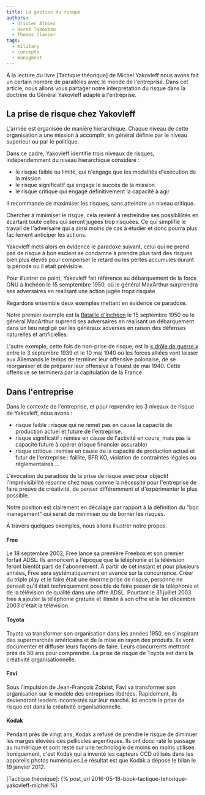 ```yaml
---
title: La gestion du risque
authors:
  - Olivier Albiez
  - Hervé Taboubou
  - Thomas Clavier
tags:
  - military
  - concepts
  - managment
---
```



À la lecture du livre [Tactique théorique] de Michel Yakovleff nous avons fait un certain nombre de parallèles avec le monde de l'entreprise.
Dans cet article, nous allons vous partager notre interprétation du risque dans la doctrine du Général Yakovleff adapté à l'entreprise.


## La prise de risque chez Yakovleff

L'armée est organisée de manière hierarchique. Chaque niveau de cette organisation a une mission à accomplir, en général définie par le niveau superieur ou par le politique.

Dans ce cadre, Yakovleff identifie trois niveaux de risques, indépendemment du niveau hierarchique considéré :

- le risque faible ou limité, qui n'engage que les modalités d'exécution de la mission
- le risque significatif qui engage le succès de la mission
- le risque critique qui engage définitivement la capacité à agir

Il recommande de maximiser les risques, sans atteindre un niveau critique.

Chercher à minimiser le risque, cela revient à restreindre ses possiblilités en écartant toute celles qui seront jugées trop risquées. Ce qui simplifie le travail de l'adversaire qui a ainsi moins de cas à étudier et donc pourra plus facilement anticiper les actions.

Yakovleff mets alors en évidence le paradoxe suivant, celui qui ne prend pas de risque à bon escient se condamne à prendre plus tard des risques bien plus élevés pour compenser le retard ou les pertes accumulés durant la période ou il était prévisible.

Pour illustrer ce point, Yakovleff fait référence au débarquement de la force ONU à Inchéon le 15 semptembre 1950, où le général MaxArthur surprendra ses adversaires en réalisant une action jugée trops risquée

Regardons ensemble deux exemples mettant en évidence ce paradoxe.

Notre premier exemple est la [Bataille d'Inchéon] le 15 septembre 1950 où le général MacArthur suprend ses adversaires en réalisant un débarquement dans un lieu négligé par les généraux adverses en raison des défenses naturelles et artificielles.

L'autre exemple, cette fois de non-prise de risque, est la [« drôle de guerre »] entre le 3 septembre 1939 et le 10 mai 1940 où les forces alliées vont laisser aux Allemands le temps de terminer leur offensive polonaise, de se réorganiser et de préparer leur offensive à l'ouest de mai 1940. Cette offensive se terminera par la capitulation de la France.


## Dans l'entreprise

Dans le contexte de l'entreprise, et pour reprendre les 3 niveaux de risque de Yakovleff, nous avons :

- risque faible : risque qui ne remet pas en cause la capacité de production actuel et future de l'entreprise.
- risque significatif : remise en cause de l'activité en cours, mais pas la capacité future à opérer (risque financier assurable)
- risque critique : remise en cause de la capacité de production actuel et futur de l'entreprise : faillite, BFR KO, violation de contraintes légales ou réglementaires ...

L'évocation du paradoxe de la prise de risque avec pour objectif l'imprévisibilité résonne chez nous comme la nécessité pour l'entreprise de faire preuve de créativité, de penser différemment et d'expérimenter le plus possible.

Notre position est clairement en décalage par rapport à la définition du "bon management" qui serait de minimiser ou de borner les risques.

À travers quelques exemples, nous allons illustrer notre propos.


#### Free

Le 18 septembre 2002, Free lance sa première Freebox et son premier forfait ADSL. Ils annoncent à l'époque que la téléphonie et la télévision feront bientôt parti de l'abonnement.
À partir de cet instant et pour plusieurs années, Free sera systématiquement en avance sur la concurrence.
Créer du triple play et le faire était une énorme prise de risque, personne ne pensait qu'il était techniquement possible de faire passer de la téléphonie et de la télévision de qualité dans une offre ADSL.
Pourtant le 31 juillet 2003 free à ajouter la téléphonie gratuite et illimité à son offre et le 1er décembre 2003 c'était la télévision.

#### Toyota

Toyota va transformer son organisation dans les années 1950, en s'inspirant des supermarchés américains et de la mise en rayon des produits. Ils vont documenter et diffuser leurs façons de faire. Leurs concurrents mettront près de 50 ans pour comprendre. La prise de risque de Toyota est dans la créativité organisationnelle.


#### Favi

Sous l'impulsion de Jean-François Zobrist, Favi va transformer son organisation sur le modèle des entreprises libérées. Rapidement, ils deviendront leaders incontestés sur leur marché. Ici encore la prise de risque est dans la créativité organisationnelle.


#### Kodak

Pendant près de vingt ans, Kodak a refusé de prendre le risque de diminuer les marges élevées des pellicules argentiques. Ils ont donc raté le passage au numérique et sont resté sur une technologie de moins en moins utilisée. Ironiquement, c'est Kodak qui a inventé les capteurs CCD utilisés dans les appareils photos numériques.Le résultat est que Kodak a déposé le bilan le 19 janvier 2012.


[Bataille d'Inchéon]: https://fr.wikipedia.org/wiki/Bataille_d%27Incheon
[« drôle de guerre »]: https://fr.wikipedia.org/wiki/Dr%C3%B4le_de_guerre
[Tactique théorique]: {% post_url 2016-05-18-book-tactique-tehorique-yakovleff-michel %}
